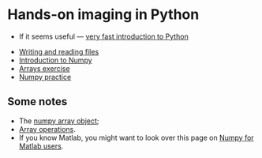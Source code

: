 # Hands-on imaging in Python

- If it seems useful — [very fast introduction to
  Python](https://matthew-brett.github.io/dipy-textbook/introducing_python.html)
* [Writing and reading
  files](https://matthew-brett.github.io/dipy-textbook/pathlib)
* [Introduction to
  Numpy](https://matthew-brett.github.io/dipy-textbook/numpy_intro.html)
* [Arrays
  exercise](https://dipy.nipraxis.org/hub/user-redirect/git-pull?repo=https%3A//github.com/nipraxis/arrays&subPath=arrays.ipynb)
* [Numpy
  practice](https://dipy.nipraxis.org/hub/user-redirect/git-pull?repo=https%3A//github.com/nipraxis/array_practice&subPath=array_practice.ipynb)

## Some notes

* The [numpy array
  object](https://scipy-lectures.org/intro/numpy/array_object.html);
* [Array operations](https://scipy-lectures.org/intro/numpy/operations.html).
* If you know Matlab, you might want to look over this page on [Numpy for
  Matlab users](https://numpy.org/doc/stable/user/numpy-for-matlab-users.html).
